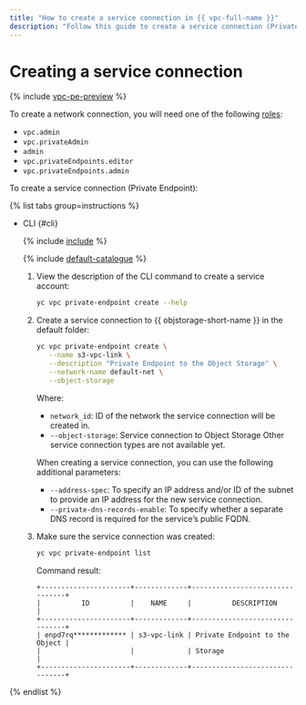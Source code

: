 ```yaml
---
title: "How to create a service connection in {{ vpc-full-name }}"
description: "Follow this guide to create a service connection (Private Endpoint) in VPC." 
---
```


# Creating a service connection

{% include [vpc-pe-preview](../../_includes/vpc/pe-preview.md) %}


To create a network connection, you will need one of the following [roles](../security/index.md#roles-list): 

* `vpc.admin`
* `vpc.privateAdmin`
* `admin`
* `vpc.privateEndpoints.editor`
* `vpc.privateEndpoints.admin`

To create a service connection (Private Endpoint):

{% list tabs group=instructions %}

- CLI {#cli}

  {% include [include](../../_includes/cli-install.md) %}

  {% include [default-catalogue](../../_includes/default-catalogue.md) %}
  
  1. View the description of the CLI command to create a service account:

      ```bash
      yc vpc private-endpoint create --help
      ```

  1. Create a service connection to {{ objstorage-short-name }} in the default folder:

     ```bash
     yc vpc private-endpoint create \
        --name s3-vpc-link \
        --description "Private Endpoint to the Object Storage" \
        --network-name default-net \
        --object-storage 
     ```

     Where:

     * `network_id`: ID of the network the service connection will be created in.
     * `--object-storage`: Service connection to Object Storage Other service connection types are not available yet.

     When creating a service connection, you can use the following additional parameters:

     * `--address-spec`: To specify an IP address and/or ID of the subnet to provide an IP address for the new service connection.
     * `--private-dns-records-enable`: To specify whether a separate DNS record is required for the service’s public FQDN. 


  1. Make sure the service connection was created:

     ```bash
     yc vpc private-endpoint list
     ```
     
     Command result:

     ```text
     +----------------------+-------------+--------------------------------+
     |          ID          |    NAME     |          DESCRIPTION           |
     +----------------------+-------------+--------------------------------+
     | enpd7rq************* | s3-vpc-link | Private Endpoint to the Object |
     |                      |             | Storage                        |
     +----------------------+-------------+--------------------------------+
     ```

{% endlist %}
